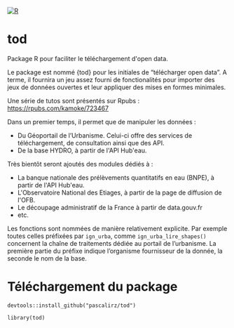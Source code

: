 [![R](https://github.com/PascalIrz/tod/actions/workflows/R-CMD-check.yml/badge.svg)](https://github.com/PascalIrz/tod/actions/workflows/R-CMD-check.yml)


# tod
Package R pour faciliter le téléchargement d'open data.

Le package est nommé {tod} pour les initiales de “télécharger open data”. A terme, il fournira un jeu assez fourni de fonctionalités pour importer des jeux de données ouvertes et leur appliquer des mises en formes minimales.

Une série de tutos sont présentés sur Rpubs : https://rpubs.com/kamoke/723467

Dans un premier temps, il permet que de manipuler les données :
- Du Géoportail de l’Urbanisme. Celui-ci offre des services de téléchargement, de consultation ainsi que des API.
- De la base HYDRO, à partir de l'API Hub'eau.
    
Très bientôt seront ajoutés des modules dédiés à :
- La banque nationale des prélèvements quantitatifs en eau (BNPE), à partir de l'API Hub'eau.
- L'Observatoire National des Etiages, à partir de la page de diffusion de l'OFB.
- Le découpage administratif de la France à partir de data.gouv.fr
- etc.

Les fonctions sont nommées de manière relativement explicite. Par exemple toutes celles préfixées par `ign_urba`, comme `ign_urba_lire_shapes()` concernent la chaîne de traitements dédiée au portail de l’urbanisme. La première partie du préfixe indique l’organisme fournisseur de la donnée, la seconde le nom de la base.

# Téléchargement du package

`devtools::install_github("pascalirz/tod")`

`library(tod)`
